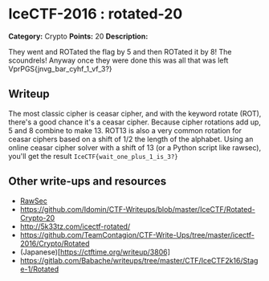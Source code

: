 # IceCTF-2016 : rotated-20

**Category:** Crypto
**Points:** 20
**Description:**

They went and ROTated the flag by 5 and then ROTated it by 8! The scoundrels! Anyway once they were done this was all that was left VprPGS{jnvg_bar_cyhf_1_vf_3?}

## Writeup

The most classic cipher is ceasar cipher, and with the keyword rotate (ROT), there's a good chance it's a ceasar cipher. Because cipher rotations add up, 5 and 8 combine to make 13. ROT13 is also a very common rotation for ceasar ciphers based on a shift of 1/2 the length of the alphabet. Using an online ceasar cipher solver with a shift of 13 (or a Python script like rawsec), you'll get the result `IceCTF{wait_one_plus_1_is_3?}`

## Other write-ups and resources

* [RawSec](https://rawsec.ml/en/IceCTF-20-Rotated-Cryptograhy/)
* https://github.com/Idomin/CTF-Writeups/blob/master/IceCTF/Rotated-Crypto-20
* http://5k33tz.com/icectf-rotated/
* https://github.com/TeamContagion/CTF-Write-Ups/tree/master/icectf-2016/Crypto/Rotated
* (Japanese)[https://ctftime.org/writeup/3806]
* https://gitlab.com/Babache/writeups/tree/master/CTF/IceCTF2k16/Stage-1/Rotated
